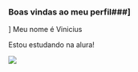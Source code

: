 ### Boas vindas ao meu perfil###]
]
Meu nome é Vinicius

Estou estudando na alura!


![](https://tenor.com/pt-BR/view/treatsbettr-fiel-torcida-fiel-tim%C3%A3o-coring%C3%A3o-gif-8817973926359122240)
